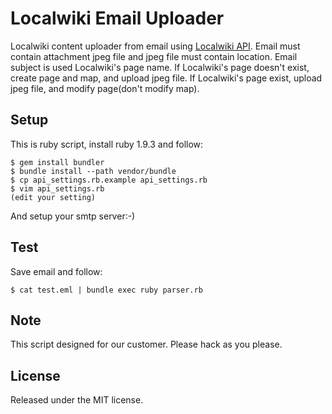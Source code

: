 Localwiki Email Uploader
========================

Localwiki content uploader from email using [Localwiki API].
Email must contain attachment jpeg file and jpeg file must contain location.
Email subject is used Localwiki's page name.
If Localwiki's page doesn't exist, create page and map, and upload jpeg file.
If Localwiki's page exist, upload jpeg file, and modify page(don't modify map).

[Localwiki API]: http://localwiki.readthedocs.org/en/latest/api.html "API Documentation"

## Setup

This is ruby script, install ruby 1.9.3 and follow:

    $ gem install bundler
    $ bundle install --path vendor/bundle
    $ cp api_settings.rb.example api_settings.rb
    $ vim api_settings.rb
    (edit your setting)

And setup your smtp server:-)
    
## Test

Save email and follow:

    $ cat test.eml | bundle exec ruby parser.rb

## Note

This script designed for our customer.
Please hack as you please.

## License

Released under the MIT license.

